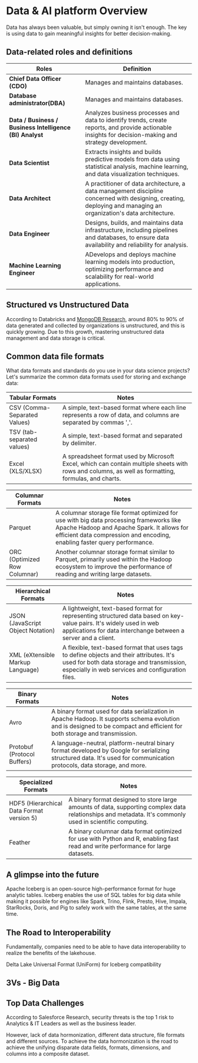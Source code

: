 # Data & AI platform Overview

Data has always been valuable, but simply owning it isn't enough. The key is using data to gain meaningful insights for better decision-making.


## Data-related roles and definitions

| Roles | Definition |
| --- | --- |
|**Chief Data Officer (CDO)**| Manages and maintains databases. |
|**Database administrator(DBA)** | Manages and maintains databases. |
|**Data / Business / Business Intelligence (BI) Analyst** | Analyzes business processes and data to identify trends, create reports, and provide actionable insights for decision-making and strategy development. |
|**Data Scientist**| Extracts insights and builds predictive models from data using statistical analysis, machine learning, and data visualization techniques.|
|**Data Architect**| A practitioner of data architecture, a data management discipline concerned with designing, creating, deploying and managing an organization's data architecture.|
|**Data Engineer**| Designs, builds, and maintains data infrastructure, including pipelines and databases, to ensure data availability and reliability for analysis. |
|**Machine Learning Engineer**| ADevelops and deploys machine learning models into production, optimizing performance and scalability for real-world applications. |

## Structured vs Unstructured Data

According to Databricks and [MongoDB Research](https://www.mongodb.com/resources/basics/unstructured-data/structured-vs-unstructured), around 80% to 90% of data generated and collected by organizations is unstructured, and this is quickly growing. Due to this growth, mastering unstructured data management and data storage is critical.

## Common data file formats

What data formats and standards do you use in your data science projects? Let's summarize the common data formats used for storing and exchange data:

| Tabular Formats | Notes |
| --- | --- |
|CSV (Comma-Separated Values) | A simple, text-based format where each line represents a row of data, and columns are separated by commas ','. |
|TSV (tab-separated values) | A simple, text-based format and separated by delimiter. |
|Excel (XLS/XLSX)| A spreadsheet format used by Microsoft Excel, which can contain multiple sheets with rows and columns, as well as formatting, formulas, and charts. |

| Columnar Formats | Notes |
| --- | --- |
|Parquet | A columnar storage file format optimized for use with big data processing frameworks like Apache Hadoop and Apache Spark. It allows for efficient data compression and encoding, enabling faster query performance. |
|ORC (Optimized Row Columnar) | Another columnar storage format similar to Parquet, primarily used within the Hadoop ecosystem to improve the performance of reading and writing large datasets. |

| Hierarchical Formats | Notes |
| --- | --- |
|JSON (JavaScript Object Notation) | A lightweight, text-based format for representing structured data based on key-value pairs. It's widely used in web applications for data interchange between a server and a client.|
|XML (eXtensible Markup Language) | A flexible, text-based format that uses tags to define objects and their attributes. It's used for both data storage and transmission, especially in web services and configuration files. |

| Binary Formats | Notes |
| --- | --- |
|Avro| A binary format used for data serialization in Apache Hadoop. It supports schema evolution and is designed to be compact and efficient for both storage and transmission.|
|Protobuf (Protocol Buffers)| A language-neutral, platform-neutral binary format developed by Google for serializing structured data. It's used for communication protocols, data storage, and more.|

| Specialized Formats | Notes |
| --- | --- |
|HDF5 (Hierarchical Data Format version 5)| A binary format designed to store large amounts of data, supporting complex data relationships and metadata. It's commonly used in scientific computing.|
|Feather| A binary columnar data format optimized for use with Python and R, enabling fast read and write performance for large datasets.|

## A glimpse into the future
Apache Iceberg is an open-source high-performance format for huge analytic tables. Iceberg enables the use of SQL tables for big data while making it possible for engines like Spark, Trino, Flink, Presto, Hive, Impala, StarRocks, Doris, and Pig to safely work with the same tables, at the same time.


## The Road to Interoperability
Fundamentally, companies need to be able to have data interoperability to realize the benefits of the lakehouse.


Delta Lake Universal Format (UniForm) for Iceberg compatibility


## 3Vs - Big Data




## Top Data Challenges

According to Salesforce Research, security threats is the top 1 risk to Analytics & IT Leaders as well as the business leader. 

However, lack of data hormonization, different data structure, file formats and different sources. To achieve the data hormonization is the road to achieve the unifying disparate data fields, formats, dimensions, and columns into a composite dataset.

